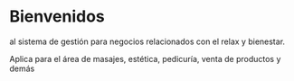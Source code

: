 <h1>Bienvenidos</h1> al sistema de gestión para negocios relacionados con el relax y bienestar.
<p>Aplica para el área de masajes, estética, pedicuría, venta de productos y demás</p>